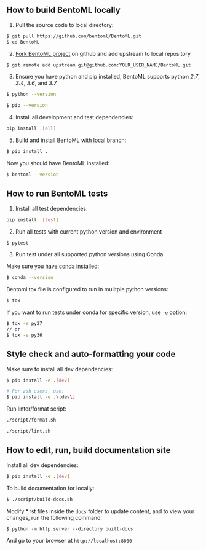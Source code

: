 ## How to build BentoML locally

1. Pull the source code to local directory:
```bash
$ git pull https://github.com/bentoml/BentoML.git
$ cd BentoML
```

2. [Fork BentoML project](https://github.com/bentoml/BentoML/fork) on github and add upstream to local repository
```bash
$ git remote add upstream git@github.com:YOUR_USER_NAME/BentoML.git
```

3. Ensure you have python and pip installed, BentoML supports python _2.7_, _3.4_, _3.6_, and _3.7_
```bash
$ python --version
```
```bash
$ pip --version
```

4. Install all development and test dependencies:
```bash
pip install .[all]
```

5. Build and install BentoML with local branch:
```bash
$ pip install .
```

Now you should have BentoML installed:
```bash
$ bentoml --version
```


## How to run BentoML tests

1. Install all test dependencies:
```bash
pip install .[test]
```

2. Run all tests with current python version and environment
```bash
$ pytest
```

3. Run test under all supported python versions using Conda

Make sure you [have conda installed](https://docs.conda.io/projects/conda/en/latest/user-guide/install/):
```bash
$ conda --version
```

Bentoml tox file is configured to run in muiltple python versions:
```bash
$ tox
```

If you want to run tests under conda for specific version, use `-e` option:
```bash
$ tox -e py27
// or
$ tox -e py36
```

## Style check and auto-formatting your code

Make sure to install all dev dependencies:
```bash
$ pip install -e .[dev]

# For zsh users, use:
$ pip install -e .\[dev\]
```

Run linter/format script:
```bash
./script/format.sh

./script/lint.sh
```

## How to edit, run, build documentation site

Install all dev dependencies:
```bash
$ pip install -e .[dev]
```

To build documentation for locally:
```bash
$ ./script/build-docs.sh
```

Modify *.rst files inside the `docs` folder to update content, and to
view your changes, run the following command:

```
$ python -m http.server --directory built-docs
```

And go to your browser at `http://localhost:8000`
